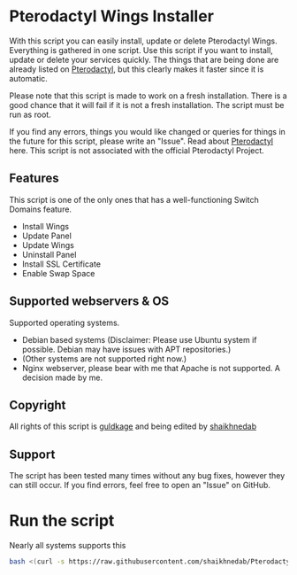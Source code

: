 # Pterodactyl Wings Installer

With this script you can easily install, update or delete Pterodactyl Wings. Everything is gathered in one script.
Use this script if you want to install, update or delete your services quickly. The things that are being done are already listed on [Pterodactyl](https://pterodactyl.io/), but this clearly makes it faster since it is automatic.

Please note that this script is made to work on a fresh installation. There is a good chance that it will fail if it is not a fresh installation.
The script must be run as root.

If you find any errors, things you would like changed or queries for things in the future for this script, please write an "Issue".
Read about [Pterodactyl](https://pterodactyl.io/) here. This script is not associated with the official Pterodactyl Project.

## Features
This script is one of the only ones that has a well-functioning Switch Domains feature.

- Install Wings
- Update Panel
- Update Wings
- Uninstall Panel
- Install SSL Certificate
- Enable Swap Space

## Supported webservers & OS
Supported operating systems.

- Debian based systems (Disclaimer: Please use Ubuntu system if possible. Debian may have issues with APT repositories.)
- (Other systems are not supported right now.)
- Nginx webserver, please bear with me that Apache is not supported. A decision made by me.

## Copyright
All rights of this script is [guldkage](https://github.com/guldkage/Pterodactyl-Installer) and being edited by [shaikhnedab](https://github.com/shaikhnedab)

## Support
The script has been tested many times without any bug fixes, however they can still occur.
If you find errors, feel free to open an "Issue" on GitHub.

# Run the script
Nearly all systems supports this
```bash
bash <(curl -s https://raw.githubusercontent.com/shaikhnedab/Pterodactyl-Wings-Installer/main/wingsinstaller.sh)
```
